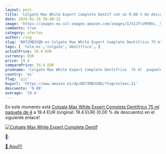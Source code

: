 ```yaml
---
layout: post
title: 'Colgate Max White Expert Complete Dentíf con un 0.00 % de descuento'
date: 2020-01-19 20:40:12
image: 'https://images-eu.ssl-images-amazon.com/images/I/51JftzMfBhL._SL200_.jpg'
comments: true
category: ofertas
author: ring
slug: 'B072MB3SQD-es Colgate Max White Expert Complete Dentífrico 75 ml paquete...'
tags: [ 'tole.es','colgate','dentífrico', ]
actualPrice: 19.4 EUR
currency: EUR
price: 19.4
comparePrice: 19.4 EUR
prodname: 'Colgate Max White Expert Complete Dentífrico  75 ml  paquete de 4'
country: 'es'
flag: '🇪🇸'
buyurl: 'https://www.amazon.es/dp/B072MB3SQD/?tag=tolees-21'
descuento: '0.00'
average: '19.4'
---
```


En este momento está [Colgate Max White Expert Complete Dentífrico  75 ml  paquete de 4](https://www.amazon.es/dp/B072MB3SQD/?tag=tolees-21) a 19.4 EUR (original: 19.4 EUR) (0.00 %  de descuento) en el siguiente enlace!

[![Colgate Max White Expert Complete Dentíf](https://images-eu.ssl-images-amazon.com/images/I/51JftzMfBhL._SL200_.jpg)](https://www.amazon.es/dp/B072MB3SQD/?tag=tolees-21)

🔎:


[🛒 Aquí!!!](https://www.amazon.es/dp/B072MB3SQD/?tag=tolees-21)
